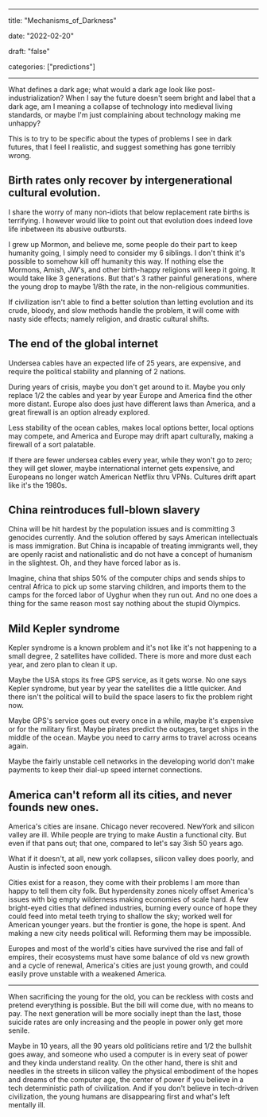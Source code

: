 
---

title: "Mechanisms\_of\_Darkness"

date: "2022-02-20"

draft: "false"

categories: ["predictions"]

---

What defines a dark age; what would a dark age look like post-industrialization? When I say the future doesn't seem bright and label that a dark age, am I meaning a collapse of technology into medieval living standards, or maybe I'm just complaining about technology making me unhappy?

This is to try to be specific about the types of problems I see in dark futures, that I feel I realistic, and suggest something has gone terribly wrong.

## Birth rates only recover by intergenerational cultural evolution.

I share the worry of many non-idiots that below replacement rate births is terrifying. I however would like to point out that evolution does indeed love life inbetween its abusive outbursts.

I grew up Mormon, and believe me, some people do their part to keep humanity going, I simply need to consider my 6 siblings. I don't think it's possible to somehow kill off humanity this way. If nothing else the Mormons, Amish, JW's, and other birth-happy religions will keep it going. It would take like 3 generations. But that's 3 rather painful generations, where the young drop to maybe 1/8th the rate, in the non-religious communities.

If civilization isn't able to find a better solution than letting evolution and its crude, bloody, and slow methods handle the problem, it will come with nasty side effects; namely religion, and drastic cultural shifts.

## The end of the global internet

Undersea cables have an expected life of 25 years, are expensive, and require the political stability and planning of 2 nations.

During years of crisis, maybe you don't get around to it. Maybe you only replace 1/2 the cables and year by year Europe and America find the other more distant. Europe also does just have different laws than America, and a great firewall is an option already explored.

Less stability of the ocean cables, makes local options better, local options may compete, and America and Europe may drift apart culturally, making a firewall of a sort palatable.

If there are fewer undersea cables every year, while they won't go to zero; they will get slower, maybe international internet gets expensive, and Europeans no longer watch American Netflix thru VPNs. Cultures drift apart like it's the 1980s.

## China reintroduces full-blown slavery

China will be hit hardest by the population issues and is committing 3 genocides currently. And the solution offered by says American intellectuals is mass immigration. But China is incapable of treating immigrants well, they are openly racist and nationalistic and do not have a concept of humanism in the slightest. Oh, and they have forced labor as is.

Imagine, china that ships 50% of the computer chips and sends ships to central Africa to pick up some starving children, and imports them to the camps for the forced labor of Uyghur when they run out. And no one does a thing for the same reason most say nothing about the stupid Olympics.

## Mild Kepler syndrome

Kepler syndrome is a known problem and it's not like it's not happening to a small degree, 2 satellites have collided. There is more and more dust each year, and zero plan to clean it up.

Maybe the USA stops its free GPS service, as it gets worse. No one says Kepler syndrome, but year by year the satellites die a little quicker. And there isn't the political will to build the space lasers to fix the problem right now.

Maybe GPS's service goes out every once in a while, maybe it's expensive or for the military first. Maybe pirates predict the outages, target ships in the middle of the ocean. Maybe you need to carry arms to travel across oceans again.

Maybe the fairly unstable cell networks in the developing world don't make payments to keep their dial-up speed internet connections.

## America can't reform all its cities, and never founds new ones.

America's cities are insane. Chicago never recovered. NewYork and silicon valley are ill. While people are trying to make Austin a functional city. But even if that pans out; that one, compared to let's say 3ish 50 years ago. 

What if it doesn't, at all, new york collapses, silicon valley does poorly, and Austin is infected soon enough.

Cities exist for a reason, they come with their problems I am more than happy to tell them city folk. But hyperdensity zones nicely offset America's issues with big empty wilderness making economies of scale hard. A few bright-eyed cities that defined industries, burning every ounce of hope they could feed into metal teeth trying to shallow the sky; worked well for American younger years. but the frontier is gone, the hope is spent. And making a new city needs political will. Reforming them may be impossible.

Europes and most of the world's cities have survived the rise and fall of empires, their ecosystems must have some balance of old vs new growth and a cycle of renewal, America's cities are just young growth, and could easily prove unstable with a weakened America.

----

When sacrificing the young for the old, you can be reckless with costs and pretend everything is possible. But the bill will come due, with no means to pay. The next generation will be more socially inept than the last, those suicide rates are only increasing and the people in power only get more senile.

Maybe in 10 years, all the 90 years old politicians retire and 1/2 the bullshit goes away, and someone who used a computer is in every seat of power and they kinda understand reality. On the other hand, there is shit and needles in the streets in silicon valley the physical embodiment of the hopes and dreams of the computer age, the center of power if you believe in a tech deterministic path of civilization. And if you don't believe in tech-driven civilization, the young humans are disappearing first and what's left mentally ill.
